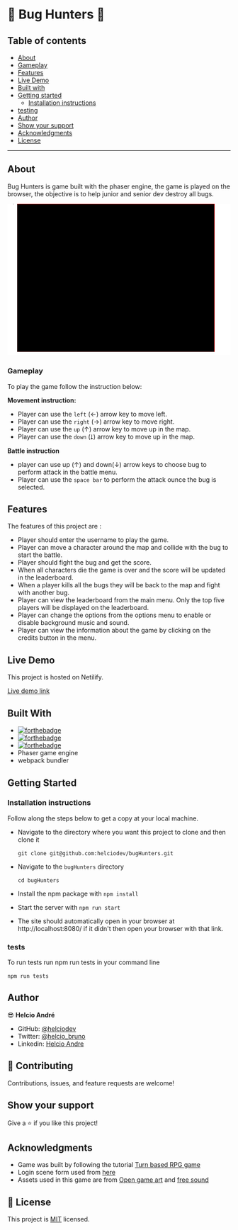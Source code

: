 # 🐛 Bug Hunters 🐞

## Table of contents

- [About](#about)
- [Gameplay](#how-to-play)
- [Features](#features)
- [Live Demo](#live-demo)
- [Built with](#built-with)
- [Getting started](#getting-started)
  - [Installation instructions](#installation-instructions)
- [testing](#tests)
- [Author](#author)
- [Show your support](#show-your-support)
- [Acknowledgments](#acknowledgments)
- [License](#-license)

---

## About

Bug Hunters is game built with the phaser engine, the game is played on the browser, the objective is to help junior and senior dev destroy all bugs.

![Screenshot-main-page](src/assets/bugHunter.gif)

### Gameplay

To play the game follow the instruction below:

**Movement instruction:**
- Player can use the `left` (&#8592;) arrow key to move left.
- Player can use the `right` (&#8594;) arrow key to move right.
- Player can use the `up` (&#8593;) arrow key to move up in the map.
- Player can use the `down` (&#11107;) arrow key to move up in the map.

**Battle instruction**
- player can use up (&#8593;) and down(&#8595;) arrow keys to choose bug to perform attack in  the battle menu.
- Player can use the `space bar` to perform the attack ounce the bug is selected.

## Features

The features of this project are :

- Player should enter the username to play the game.
- Player can move a character around the map and collide with the bug to start the battle.
- Player should fight the bug and get the score.
- When all characters die the game is over and the score will be updated in the leaderboard.
- When a player kills all the bugs they will be back to the map and fight with another bug.
- Player can view the leaderboard from the main menu. Only the top five players will be displayed on the leaderboard.
- Player can change the options from the options menu to enable or disable background music and sound.
- Player can view the information about the game by clicking on the credits button in the menu.

## Live Demo

This project is hosted on Netilify.

[Live demo link](https://bughunters.netlify.app/)

## Built With

- [![forthebadge](https://forthebadge.com/images/badges/made-with-javascript.svg)](https://forthebadge.com)
- [![forthebadge](https://forthebadge.com/images/badges/uses-html.svg)](https://forthebadge.com)
- [![forthebadge](https://forthebadge.com/images/badges/uses-css.svg)](https://forthebadge.com)
- Phaser game engine
- webpack bundler

## Getting Started

### Installation instructions

Follow along the steps below to get a copy at your local machine.

- Navigate to the directory where you want this project to clone and then clone it

  ```
  git clone git@github.com:helciodev/bugHunters.git
  ```

- Navigate to the `bugHunters` directory

  ```
  cd bugHunters
  ```

- Install the npm package with `npm install`
- Start the server with `npm run start`
- The site should automatically open in your browser at http://localhost:8080/ if it didn't then open your browser with that link.

### tests
 To run tests run npm run tests in your command line
  ``` 
  npm run tests
   ```
## Author

😎 **Helcio André**

- GitHub: [@helciodev](https://github.com/helciodev)
- Twitter: [@helcio_bruno](https://twitter.com/helcio_bruno)
- Linkedin: [Helcio Andre](https://www.linkedin.com/in/helcio-andre/)

## 🤝 Contributing

Contributions, issues, and feature requests are welcome!

## Show your support

Give a ⭐️ if you like this project!

## Acknowledgments

- Game was built by following the tutorial [Turn based RPG game](https://gamedevacademy.org/how-to-create-a-turn-based-rpg-game-in-phaser-3-part-1/)
- Login scene form used from [here](https://github.com/photonstorm/phaser3-examples/blob/master/public/assets/text/loginform.html)
- Assets used in this game are from [Open game art](https://opengameart.org/) and [free sound](https://freesound.org/)


## 📝 License

This project is [MIT](./LICENSE) licensed.
